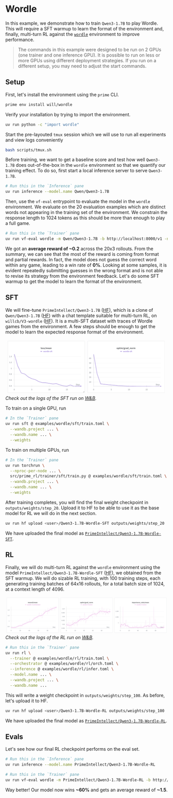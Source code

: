 # Wordle

In this example, we demonstrate how to train `Qwen3-1.7B` to play Wordle. This will require a SFT warmup to learn the format of the environment and, finally, multi-turn RL against the [`wordle`](https://app.primeintellect.ai/dashboard/environments/primeintellect/wordle) environment to improve performance.

> The commands in this example were designed to be run on 2 GPUs (one trainer and one inference GPU). It is possible to run on less or more GPUs using different deployment strategies. If you run on a different setup, you may need to adjust the start commands.

## Setup

First, let's install the environment using the `prime` CLI.

```bash
prime env install will/wordle
```

Verify your installation by trying to import the environment.

```bash
uv run python -c "import wordle"
```

Start the pre-layouted `tmux` session which we will use to run all experiments and view logs conveniently

```bash
bash scripts/tmux.sh
```

Before training, we want to get a baseline score and test how well `Qwen3-1.7B` does out-of-the-box in the `wordle` environment so that we quantify our training effect. To do so, first start a local inference server to serve `Qwen3-1.7B`.

```bash
# Run this in the `Inference` pane
uv run inference --model.name Qwen/Qwen3-1.7B
```

Then, use the `vf-eval` entrypoint to evaluate the model in the `wordle` environment. We evaluate on the 20 evaluation examples which are distinct words not appearing in the training set of the environment. We constrain the response length to 1024 tokens as this should be more than enough to play a full game.

```bash
# Run this in the `Trainer` pane
uv run vf-eval wordle -m Qwen/Qwen3-1.7B -b http://localhost:8000/v1 -n 20 --max-tokens 1024
```

We got an **average reward of ~0.2** across the 20x3 rollouts. From the summary, we can see that the most of the reward is coming from format and partial rewards. In fact, the model does not guess the correct word within any game, leading to a win rate of **0%**. Looking at some samples, it is evident repeatedly submitting guesses in the wrong format and is not able to revise its strategy from the environment feedback. Let's do some SFT warmup to get the model to learn the format of the environment.

## SFT

We will fine-tune `PrimeIntellect/Qwen3-1.7B` ([HF](https://huggingface.co/PrimeIntellect/Qwen3-1.7B)), which is a clone of `Qwen/Qwen3-1.7B` ([HF](https://huggingface.co/Qwen/Qwen3-1.7B)) with a chat template suitable for multi-turn RL, on `willcb/V3-wordle` ([HF](https://huggingface.co/datasets/willcb/V3-wordle)). It is a multi-SFT dataset with traces of Wordle games from the environment. A few steps should be enough to get the model to learn the expected response format of the environment.

![SFT](sft/wandb.png)
*Check out the logs of the SFT run on [W&B](https://wandb.ai/primeintellect/examples?nw=h8yesgpmst).*

To train on a single GPU, run

```bash
# In the `Trainer` pane
uv run sft @ examples/wordle/sft/train.toml \
  --wandb.project ... \
  --wandb.name ... \
  --weights
```

To train on multiple GPUs, run

```bash
# In the `Trainer` pane
uv run torchrun \
  --nproc-per-node ... \
  src/prime_rl/trainer/sft/train.py @ examples/wordle/sft/train.toml \
  --wandb.project ... \
  --wandb.name ... \
  --weights
```

After training completes, you will find the final weight checkpoint in `outputs/weights/step_20`. Upload it to HF to be able to use it as the base model for RL we will do in the next section.

```bash
uv run hf upload <user>/Qwen3-1.7B-Wordle-SFT outputs/weights/step_20
```

We have uploaded the final model as [`PrimeIntellect/Qwen3-1.7B-Wordle-SFT`](https://huggingface.co/PrimeIntellect/Qwen3-1.7B-Wordle-SFT).

## RL

Finally, we will do multi-turn RL against the `wordle` environment using the model `PrimeIntellect/Qwen3-1.7B-Wordle-SFT` ([HF](https://huggingface.co/PrimeIntellect/Qwen3-1.7B-Wordle-SFT)), we obtained from the SFT warmup. We will do sizable RL training, with 100 training steps, each generating training batches of 64x16 rollouts, for a total batch size of 1024, at a context length of 4096.

![RL](rl/wandb.png)
*Check out the logs of the RL run on [W&B](https://wandb.ai/primeintellect/examples?nw=2isof8knxo5).*


```bash
# Run this in the `Trainer` pane
uv run rl \
  --trainer @ examples/wordle/rl/train.toml \
  --orchestrator @ examples/wordle/rl/orch.toml \
  --inference @ examples/wordle/rl/infer.toml \
  --model.name ... \
  --wandb.project ... \
  --wandb.name ...
```

This will write a weight checkpoint in `outputs/weights/step_100`. As before, let's upload it to HF.

```bash
uv run hf upload <user>/Qwen3-1.7B-Wordle-RL outputs/weights/step_100
```

We have uploaded the final model as [`PrimeIntellect/Qwen3-1.7B-Wordle-RL`](https://huggingface.co/PrimeIntellect/Qwen3-1.7B-Wordle-RL).

## Evals

Let's see how our final RL checkpoint performs on the eval set.

```bash
# Run this in the `Inference` pane
uv run inference --model.name PrimeIntellect/Qwen3-1.7B-Wordle-RL
```

```bash
# Run this in the `Trainer` pane
uv run vf-eval wordle -m PrimeIntellect/Qwen3-1.7B-Wordle-RL -b http://localhost:8000/v1 -n 20 --max-tokens 1024
```

Way better! Our model now wins **~60%** and gets an average reward of **~1.5**.
